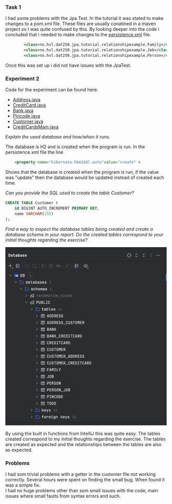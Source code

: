 ### Task 1

I had some problems with the Jpa Test. In the tutorial it was stated to make changes to a pom.xml file. These files are usually conatined in a maven project so I was quite confused by this. By looking deeper into the code i concluded that i needed to make changes to the [persistence.xml]() file.

```xml
        <class>no.hvl.dat250.jpa.tutorial.relationshipexample.Family</class>
        <class>no.hvl.dat250.jpa.tutorial.relationshipexample.Job</class>
        <class>no.hvl.dat250.jpa.tutorial.relationshipexample.Person</class>
```

Once this was set up i did not have issues with the JpaTest.

### Experiment 2


Code for the experiment can be found here:

- [Address.java](https://github.com/CBKarlsen/dat250-jpa-tutorial/blob/master/src/main/java/no/hvl/dat250/jpa/tutorial/creditcards/Address.java)
- [CreditCard.java](https://github.com/CBKarlsen/dat250-jpa-tutorial/blob/master/src/main/java/no/hvl/dat250/jpa/tutorial/creditcards/CreditCard.java)
- [Bank.java](https://github.com/CBKarlsen/dat250-jpa-tutorial/blob/master/src/main/java/no/hvl/dat250/jpa/tutorial/creditcards/Bank.java)
- [Pincode.java](https://github.com/CBKarlsen/dat250-jpa-tutorial/blob/master/src/main/java/no/hvl/dat250/jpa/tutorial/creditcards/Pincode.java)
- [Customer.java](https://github.com/CBKarlsen/dat250-jpa-tutorial/blob/master/src/main/java/no/hvl/dat250/jpa/tutorial/creditcards/Customer.java)
- [CreditCardsMain.java](https://github.com/CBKarlsen/dat250-jpa-tutorial/blob/master/src/main/java/no/hvl/dat250/jpa/tutorial/creditcards/driver/CreditCardsMain.java)

_Explain the used database and how/when it runs._

The database is H2 and is created when the program is run. In the persistence.xml file the line

```xml
    <property name="hibernate.hbm2ddl.auto"value="create" >
```

Shows that the database is created when the program is run, if the value was "update" then the database would be updated instead of created each time.

_Can you provide the SQL used to create the table Customer?_

```sql
CREATE TABLE Customer (
    id BIGINT AUTO_INCREMENT PRIMARY KEY,
    name VARCHAR(255)
);
```


*Find a way to inspect the database tables being created and create a database schema in your report. Do the created tables correspond to your initial thoughts regarding the exercise?*
<br>

![Database Schema](database.png)

By using the built in functions from IntelliJ this was quite easy. The tables created correspond to my initial thoughts regarding the exercise. The tables are created as expected and the relationships between the tables are also as expected.



### Problems

I had som trivial problems with a getter in the customer file not working correctly. Several hours were spent on finding the small bug. When found it was a simple fix.
<br>
I had no huge problems other than som small issues with the code, main issues where small faults from syntax errors and such.


